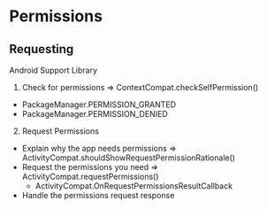 # Permissions

## Requesting
Android Support Library  
1. Check for permissions => ContextCompat.checkSelfPermission()
  - PackageManager.PERMISSION_GRANTED
  - PackageManager.PERMISSION_DENIED
2. Request Permissions
  - Explain why the app needs permissions
    => ActivityCompat.shouldShowRequestPermissionRationale()
  - Request the permissions you need
    => ActivityCompat.requestPermissions()
     - ActivityCompat.OnRequestPermissionsResultCallback
  - Handle the permissions request response  
